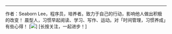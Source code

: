 ---
作者：Seaborn Lee，程序员，培养者。致力于自己的行动，影响他人做出积极的改变！
晨型人，习惯早起阅读、学习、写作、运动。对「时间管理，习惯养成」有些心得！
[![](./_image/qrcode_for_gh_c396100fdc8b_860.jpg)]
[长按关注，一起进步！]